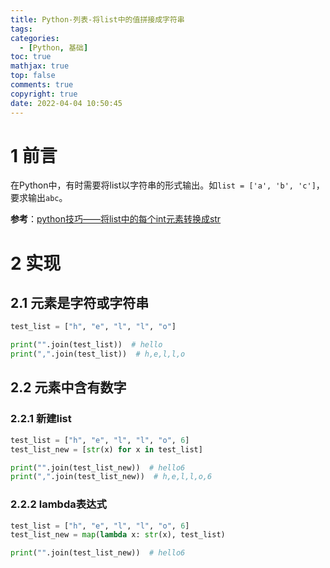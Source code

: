 ```yaml
---
title: Python-列表-将list中的值拼接成字符串
tags:
categories:
  - [Python, 基础]
toc: true
mathjax: true
top: false
comments: true
copyright: true
date: 2022-04-04 10:50:45
---
```


# 1 前言

在Python中，有时需要将list以字符串的形式输出。如`list = ['a', 'b', 'c']`，要求输出`abc`。

**参考**：[python技巧——将list中的每个int元素转换成str](https://cloud.tencent.com/developer/article/1389881)

# 2 实现

## 2.1 元素是字符或字符串

```python
test_list = ["h", "e", "l", "l", "o"]

print("".join(test_list))  # hello
print(",".join(test_list))  # h,e,l,l,o
```

## 2.2 元素中含有数字

### 2.2.1 新建list

```python
test_list = ["h", "e", "l", "l", "o", 6]
test_list_new = [str(x) for x in test_list]

print("".join(test_list_new))  # hello6
print(",".join(test_list_new))  # h,e,l,l,o,6
```

### 2.2.2 lambda表达式

```python
test_list = ["h", "e", "l", "l", "o", 6]
test_list_new = map(lambda x: str(x), test_list)

print("".join(test_list_new))  # hello6
```

